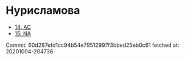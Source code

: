 # Нурисламова
- [14: AC](14.md)
- [15: NA](15.md)

Commit: 60d287efd1cc94b54e79512997f3bbed25eb0c61
 fetched at: 20201004-204736
